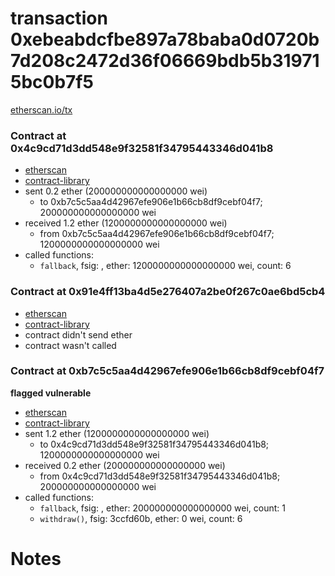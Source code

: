 # transaction 0xebeabdcfbe897a78baba0d0720b7d208c2472d36f06669bdb5b319715bc0b7f5

[etherscan.io/tx](https://etherscan.io/tx/0xebeabdcfbe897a78baba0d0720b7d208c2472d36f06669bdb5b319715bc0b7f5)


### Contract at 0x4c9cd71d3dd548e9f32581f34795443346d041b8

* [etherscan](https://etherscan.io/address/0x4c9cd71d3dd548e9f32581f34795443346d041b8)
* [contract-library](https://contract-library.com/contracts/Ethereum/4c9cd71d3dd548e9f32581f34795443346d041b8)
* sent 0.2 ether (200000000000000000 wei)
    * to 0xb7c5c5aa4d42967efe906e1b66cb8df9cebf04f7; 200000000000000000 wei
* received 1.2 ether (1200000000000000000 wei)
    * from 0xb7c5c5aa4d42967efe906e1b66cb8df9cebf04f7; 1200000000000000000 wei
* called functions:
    * `fallback`, fsig: , ether: 1200000000000000000 wei, count: 6


### Contract at 0x91e4ff13ba4d5e276407a2be0f267c0ae6bd5cb4

* [etherscan](https://etherscan.io/address/0x91e4ff13ba4d5e276407a2be0f267c0ae6bd5cb4)
* [contract-library](https://contract-library.com/contracts/Ethereum/91e4ff13ba4d5e276407a2be0f267c0ae6bd5cb4)
* contract didn't send ether
* contract wasn't called


### Contract at 0xb7c5c5aa4d42967efe906e1b66cb8df9cebf04f7

**flagged vulnerable**

* [etherscan](https://etherscan.io/address/0xb7c5c5aa4d42967efe906e1b66cb8df9cebf04f7)
* [contract-library](https://contract-library.com/contracts/Ethereum/b7c5c5aa4d42967efe906e1b66cb8df9cebf04f7)
* sent 1.2 ether (1200000000000000000 wei)
    * to 0x4c9cd71d3dd548e9f32581f34795443346d041b8; 1200000000000000000 wei
* received 0.2 ether (200000000000000000 wei)
    * from 0x4c9cd71d3dd548e9f32581f34795443346d041b8; 200000000000000000 wei
* called functions:
    * `fallback`, fsig: , ether: 200000000000000000 wei, count: 1
    * `withdraw()`, fsig: 3ccfd60b, ether: 0 wei, count: 6

# Notes

